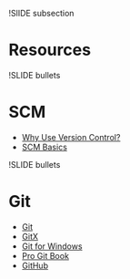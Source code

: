 !SlIDE subsection

# Resources #

!SLIDE bullets
# SCM #
* [Why Use Version Control?](http://www.mactech.com/articles/mactech/Vol.14/14.06/VersionControlAndTheDeveloper/index.html)
* [SCM Basics](http://www.ericsink.com/scm/scm_basics.html)

!SLIDE bullets
# Git #
* [Git](http://git-scm.com/download)
* [GitX](http://gitx.frim.nl/)
* [Git for Windows](http://code.google.com/p/msysgit/)
* [Pro Git Book](http://progit.org/book/)
* [GitHub](http://github.com)